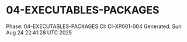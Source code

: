 # 04-EXECUTABLES-PACKAGES
Phase: 04-EXECUTABLES-PACKAGES
CI: CI-XP001-004
Generated: Sun Aug 24 22:41:28 UTC 2025
